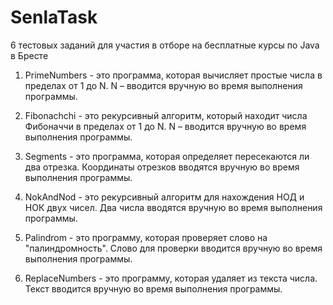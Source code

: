 # SenlaTask
6 тестовых заданий для участия в отборе на бесплатные курсы по Java в Бресте

1. PrimeNumbers - 
это программа, которая вычисляет простые числа в пределах от 1 до N.
N – вводится вручную во время выполнения программы.

2. Fibonachchi -
это рекурсивный алгоритм, который находит числа Фибоначчи в пределах от 1 до N.
N – вводится вручную во время выполнения программы.

3. Segments - 
это программа, которая определяет пересекаются ли два отрезка.
Координаты отрезков вводятся вручную во время выполнения программы.

4. NokAndNod - 
это рекурсивный алгоритм для нахождения НОД и НОК двух чисел.
Два числа вводятся вручную во время выполнения программы.

5. Palindrom - 
это программу, которая проверяет слово на "палиндромность".
Слово для проверки вводится вручную во время выполнения программы.

6. ReplaceNumbers - 
это программу, которая удаляет из текста числа.
Текст вводится вручную во время выполнения программы.
